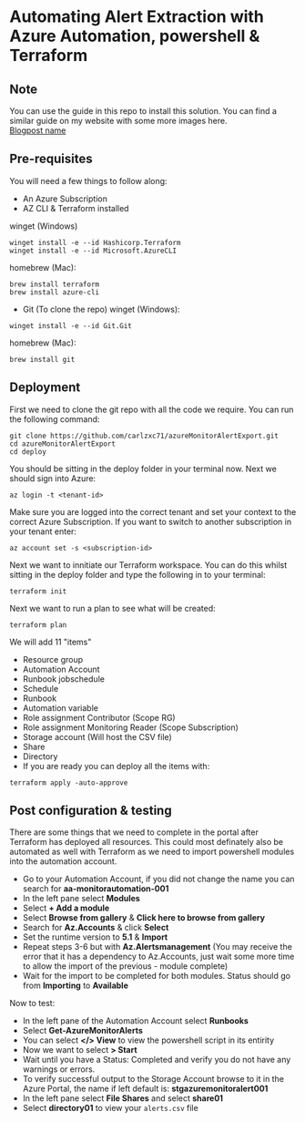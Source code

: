 # Automating Alert Extraction with Azure Automation, powershell & Terraform

## Note

You can use the guide in this repo to install this solution. You can find a similar guide on my website with some more images here.\
[Blogpost name](URL)

## Pre-requisites
You will need a few things to follow along:

- An Azure Subscription
- AZ CLI & Terraform installed

winget (Windows)
```CLI
winget install -e --id Hashicorp.Terraform
winget install -e --id Microsoft.AzureCLI
```

homebrew (Mac):
```CLI
brew install terraform
brew install azure-cli
```

- Git (To clone the repo)
winget (Windows):
```CLI
winget install -e --id Git.Git
```


homebrew (Mac):
```CLI
brew install git
```

## Deployment
First we need to clone the git repo with all the code we require. You can run the following command:

```CLI
git clone https://github.com/carlzxc71/azureMonitorAlertExport.git
cd azureMonitorAlertExport
cd deploy
```

You should be sitting in the deploy folder in your terminal now. Next we should sign into Azure:

```CLI
az login -t <tenant-id>
```

Make sure you are logged into the correct tenant and set your context to the correct Azure Subscription. If you want to switch to another subscription in your tenant enter:

```CLI
az account set -s <subscription-id>
```

Next we want to innitiate our Terraform workspace. You can do this whilst sitting in the deploy folder and type the following in to your terminal:

```CLI
terraform init
```

Next we want to run a plan to see what will be created:

```CLI
terraform plan
```

We will add 11 "items"

- Resource group
- Automation Account
- Runbook jobschedule
- Schedule
- Runbook
- Automation variable
- Role assignment Contributor (Scope RG)
- Role assignment Monitoring Reader (Scope Subscription)
- Storage account (Will host the CSV file)
- Share
- Directory
- If you are ready you can deploy all the items with:

```CLI
terraform apply -auto-approve
```

## Post configuration & testing

There are some things that we need to complete in the portal after Terraform has deployed all resources. This could most definately also be automated as well with Terraform as we need to import powershell modules into the automation account.


- Go to your Automation Account, if you did not change the name you can search for **aa-monitorautomation-001**
- In the left pane select **Modules**
- Select **+ Add a module**
- Select **Browse from gallery** & **Click here to browse from gallery**
- Search for **Az.Accounts** & click **Select**
- Set the runtime version to **5.1** & **Import**
- Repeat steps 3-6 but with **Az.Alertsmanagement** (You may receive the error that it has a dependency to Az.Accounts, just wait some more time to allow the import of the previous - module complete)
- Wait for the import to be completed for both modules. Status should go from **Importing** to **Available**

Now to test:

- In the left pane of the Automation Account select **Runbooks**
- Select **Get-AzureMonitorAlerts**
- You can select **</> View** to view the powershell script in its entirity
- Now we want to select **> Start**
- Wait until you have a Status: Completed and verify you do not have any warnings or errors.
- To verify successful output to the Storage Account browse to it in the Azure Portal, the name if left default is: **stgazuremonitoralert001**
- In the left pane select **File Shares** and select **share01**
- Select **directory01** to view your `alerts.csv` file
